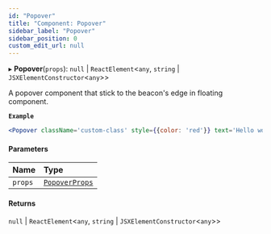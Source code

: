 ```yaml
---
id: "Popover"
title: "Component: Popover"
sidebar_label: "Popover"
sidebar_position: 0
custom_edit_url: null
---
```


▸ **Popover**(`props`): ``null`` \| `ReactElement`<`any`, `string` \| `JSXElementConstructor`<`any`\>\>

A popover component that stick to the beacon's edge in floating component.

**`Example`**

```jsx
<Popover className='custom-class' style={{color: 'red'}} text='Hello world' />
```

#### Parameters

| Name | Type |
| :------ | :------ |
| `props` | [`PopoverProps`](../interfaces/PopoverProps.md) |

#### Returns

``null`` \| `ReactElement`<`any`, `string` \| `JSXElementConstructor`<`any`\>\>
